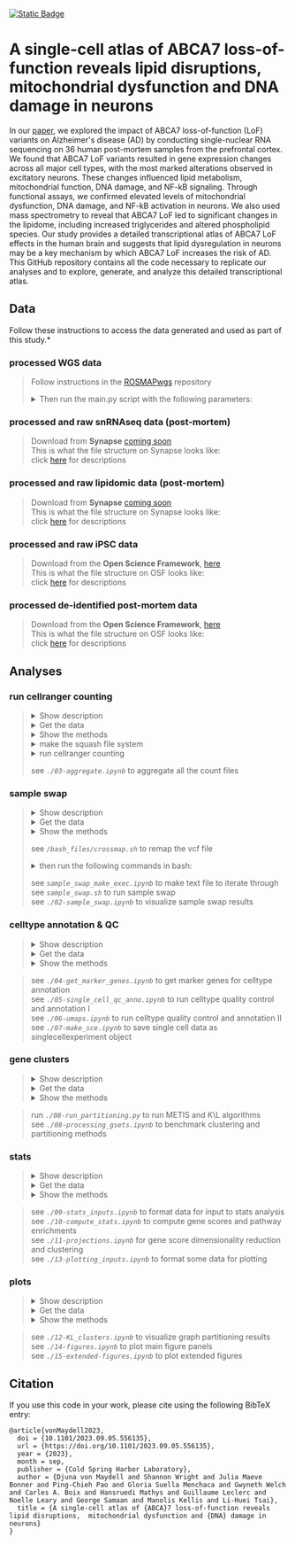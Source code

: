 [![Static Badge](https://img.shields.io/badge/bioRxiv%2C%202023.09.05.556%2C%20red)](https://www.biorxiv.org/content/10.1101/2023.09.05.556135v1)

# A single-cell atlas of ABCA7 loss-of-function reveals lipid disruptions, mitochondrial dysfunction and DNA damage in neurons

In our [paper](https://www.biorxiv.org/content/10.1101/2023.09.05.556135v1), we explored the impact of ABCA7 loss-of-function (LoF) variants on Alzheimer's disease (AD) by conducting single-nuclear RNA sequencing on 36 human post-mortem samples from the prefrontal cortex. We found that ABCA7 LoF variants resulted in gene expression changes across all major cell types, with the most marked alterations observed in excitatory neurons. These changes influenced lipid metabolism, mitochondrial function, DNA damage, and NF-kB signaling. Through functional assays, we confirmed elevated levels of mitochondrial dysfunction, DNA damage, and NF-kB activation in neurons. We also used mass spectrometry to reveal that ABCA7 LoF led to significant changes in the lipidome, including increased triglycerides and altered phospholipid species. Our study provides a detailed transcriptional atlas of ABCA7 LoF effects in the human brain and suggests that lipid dysregulation in neurons may be a key mechanism by which ABCA7 LoF increases the risk of AD. This GitHub repository contains all the code necessary to replicate our analyses and to explore, generate, and analyze this detailed transcriptional atlas.

## Data

Follow these instructions to access the data generated and used as part of this study.*

### processed WGS data
> Follow instructions in the [ROSMAPwgs](https://github.com/djunamay/ROSMAPwgs) repository
> <details>
> <summary>Then run the main.py script with the following parameters:</summary>
> 
> ```bash
> python main.py --outdir './raw_data/ROSMAP_WGS' --username <USERNAME> --pw <PASSWORD> --gene_list "['SORL1', 'TREM2', 'ABCA7', 'ATP8B4', 'ABCA1', 'ADAM10']" --extension 'recalibrated_variants.vcf.gz' --extract_HIGHandMED_annotations False --download True
> python main.py --outdir './raw_data/ROSMAP_WGS' --username <USERNAME> --pw <PASSWORD> --gene_list "['SORL1', 'TREM2', 'ABCA7', 'ATP8B4', 'ABCA1', 'ADAM10']" --extension 'annotated.coding.txt' --extract_HIGHandMED_annotations False --download True
> python main.py --outdir './raw_data/ROSMAP_WGS' --gene_list "['SORL1', 'TREM2', 'ABCA7', 'ATP8B4', 'ABCA1', 'ADAM10']" --extract_HIGHandMED_annotations True --download False
> ```
> </details>
### processed and raw snRNAseq data (post-mortem)
> Download from **Synapse** [coming soon](https://linktosynapse) \
> This is what the file structure on Synapse looks like: \
> click [here](https://linktosynapse) for descriptions

### processed and raw lipidomic data (post-mortem)
> Download from **Synapse** [coming soon](https://linktosynapse) \
> This is what the file structure on Synapse looks like: \
> click [here](https://linktosynapse) for descriptions

### processed and raw iPSC data
> Download from the **Open Science Framework**, [here](https://osf.io/vn7w2/) \
> This is what the file structure on OSF looks like: \
> click [here](https://osf.io/vn7w2/) for descriptions

### processed de-identified post-mortem data
> Download from the **Open Science Framework**, [here](https://osf.io/vn7w2/) \
> This is what the file structure on OSF looks like: \
> click [here](https://osf.io/vn7w2/) for descriptions


## Analyses

### run cellranger counting
> <details>
> <summary>Show description</summary>
> Counting and aggregation of fastq files.
> </details>
> <details>
> <summary>Get the data</summary>
>
> [Download FASTQ files here](https://linktosynapse)    
> </details>
> <details>
> <summary>Show the methods</summary>
> Library demultiplexing was performed using the BMC/BCC pipelines (https://openwetware.org/wiki/BioMicroCenter:Software). Fast-q reads were aligned to human genome GRCh38 and counted using the cellranger count() function from cellranger version 6.1.2. (10x Genomics). Introns were included in counting, to allow for detection of unspliced transcripts and the expected number of cells was set to 5000. Otherwise cellranger (v.6.1.2) default parameters were used. Counts across individual samples were then aggregated using a custom aggregation script, resulting in a total of 150,456 cells. 
> </details>
>
> <details>
> <summary>make the squash file system</summary>
>
> ```bash
> # Make the squash file systems 
> mksquashfs */fastqs/10x-4819F batch_4819F.sqsh # or modify the cellranger_count.sh script to run without the squash file system
> mksquashfs */fastqs/10x-4826F batch_4826F.sqsh
> mksquashfs */fastqs/171013Tsa 171013Tsa.sqsh
> ```
> </details>
>
> <details>
> <summary>run cellranger counting</summary>
>
> ```bash
> # count the FASTQ files:
> sbatch --array 1-42 */bash_files/cellranger_count.sh
> */bash_files/check_success.sh # iterate over all logs and check whether pipeline was successful before moving to aggregation
> ```
> </details>
>
> see *`./03-aggregate.ipynb`* to aggregate all the count files

### sample swap
> <details>
> <summary>Show description</summary>
> To quantify consistency of matched WGS and snRNAseq data. *NB. We did this for the analysis as a control to check that WGS data and snRNA-seq data match (they do), so you don't need to run this again*
> </details>
> <details>
> <summary>Get the data</summary>
> See sections **`run cellranger counting`**  and **`processed WGS data`** above to get BAM files and WGS data.
> </details>
> <details>
> <summary>Show the methods</summary>
> Sample swap analysis was performed using a previously established pipeline (MVV; QTLtools_1.1) (2), which compares allelic concordance between genomic and transcriptomic sequencing data. As input, we used the BAM files generated in the cellranger counting step and the chromosome 19 (the chromosome harboring ABCA7) variant call files (VCF). When comparing the concordance of BAM and VCF data for homozygous and heterozygous sites, the expected WGS sample should appear as a clear outlier.
> </details>
>
> see *`/bash_files/crossmap.sh`* to remap the vcf file
> <details>
> <summary>then run the following commands in bash:</summary>
> 
> ```bash
> */htslib-1.10.2/bgzip out.hg38.vcf --threads 20 # compress with bgzip
> */bcftools sort out.hg38.vcf.gz -o out.hg38.sorted.vcf.gz # sort the vcf file 
> */htslib-1.10.2/tabix -p vcf out.hg38.sorted.vcf.gz # then generate the corresponding tabix file 
> */bcftools annotate --rename-chrs chr_name_conv.txt out.hg38.sorted.vcf.gz -Oz -o out.hg38.sorted.ChrNamed.vcf.gz --threads 40
> *htslib-1.10.2/tabix -p vcf out.hg38.sorted.ChrNamed.vcf.gz # then generate the corresponding tabix file 
>```
> </details>
>
> see *`sample_swap_make_exec.ipynb`* to make text file to iterate through \
> see *`sample_swap.sh`* to run sample swap \
> see *`./02-sample_swap.ipynb`* to visualize sample swap results 

### celltype annotation & QC
> <details>
> <summary>Show description</summary>
> Follow these steps for snRNA-seq quality control and annotation as in the paper.
> </details>
> <details>
> <summary>Get the data</summary>
>
> [Download the aggregated counts matrix, rowData, and colData here](https://linktosynapse)    
> </details>
> <details>
> <summary>Show the methods</summary>
> 
> Cell filtering metrics    
> * Prior to cell type annotation, we performed a series of quality control steps on the aggregated counts matrix. First, we removed cells, for which the number of detected genes (Ng) did not fall in the interval [500, 10000], where Ng is defined for each cell as the number of genes, where counts >0. 
> * Next, we removed all cells with a high fraction of counts coming from mitochondrial-encoded genes. Mitochondrial fraction (Mf) is a commonly used per-cell metric to measure compromised nuclear integrity, where high fractions indicate low-quality nuclei, where Mf = (total counts mitochondrially-encoded genes)/(total counts all genes). We fit a gaussian mixture model to log2-transformed per-cell Mf values, using grid search to choose the optimal number of components and covariance type. The model with five components and full covariance had the lowest bayesian information criterion (BIC) score. Cells belonging to the component with the highest average Mf scores were presumed to constitute a population of low-quality cells and removed from further analysis. This initial filtering removed circa 20,000 cells.   
> * Considering all remaining cells in marker-gene expression space, where marker genes include only known cell type-specific genes for the major human PFC cell type, including astrocytes (with 159 markers), excitatory neurons (113 markers), inhibitory neurons (83 markers), microglia (97 markers),  oligodendrocytes (179 markers), OPCs (143 markers), and  vascular cells (124 markers) (Reference 1; Table S2) normalized to total library counts, we performed incremental PCA (IncrementalPCA from sklearn.decomposition) on this mean-centered standardized matrix to project cells from the marker gene space onto the top 50 principal components sorted by variance. Visually, the cells formed a number of gaussian-like clusters when the first two principal components were examined. Under the assumption that each gaussian cluster represented a different cell type in the brain, we next fit a gaussian mixture model (GaussianMixture from sklearn.mixture) to the projected data, using grid search (GridSearchCV from sklearn.preprocessing) to choose the optimal number of components and covariance type. The model with ten components and full covariance had the lowest BIC score. Indeed, each resulting cell cluster was robustly enriched for a subset of major cell type markers in the brain, indicating a cluster of astrocytes, microglia, OPCs, oligodendrocytes, excitatory neurons, and inhibitory neurons, and a heterogeneous cluster of vascular cells. 
> * To remove cells that were not well-captured by this model and likely represent low-quality cells, we next computed the per-cell logliklihood (i.e. the liklihood of the observed data, given the model) and removed cells with a liklihood \< -100. We also removed two gaussian clusters whose liklihood distributions constituted clear outliers compared to remaining clusters. The excluded cells had significantly lower total counts and higher mitochondrial fractions compared to those that passed the liklihood filter, suggesting that the removed cells indeed were low quality. When examining the data visually projected onto the first two principal components, this filtering removed many of the cells that were not visibly associated with a main gaussian cluster. Together, this filtering removed an additional circa 12,000 cells, leaving a total of 118,668 cells. 
>
> Gene filtering metrics
> * For the remaining downstream analysis we only considered genes that were both nuclear-encoded and protein-coding, which constituted a total of 19384 genes, based on annotation of ensembl GRCh38p12. 
>
> Cell type annotations
> * To avoid biased cell type annotations due to technical artifacts associated with sequencing batch and individual-of origin, we first applied the Python implementation of the Harmony algorithm (3) with individual-of-origin as indicator vector to the low-dimensional embedding of cells (first 50 principal components) remaining after the initial rounds of quality control (see above Cell filtering metrics). Next, we computed a neighborhood graph on the Harmony-corrected values in the PC embedding space, as implemented in the Scanpy (4) Python package, using default parameters. Finally, we applied the Leiden graph-clustering algorithm to cluster this neighborhood graph of cells, using the Scanpy implementation of the Leiden algorithm (5).
> * We used the Scanpy ‘rank_genes_groups’ function to compute top marker genes per Leiden cluster. Internally, this function uses a T-test to compute the relative enrichments of genes for each Leiden cluster compared to all other Leiden clusters. We assigned a major cell type label (‘Ex’, ‘In’, ‘Ast’, ‘Mic’, ‘Oli’, or ‘Opc’, ‘Vascular’) by computing per-cluster average log2-fold-changes (logFC) for respective cell type markers (Reference 1; Table S2) and assigning the cell type with the highest logFC, where large and positive logFCs indicate high relative expression of a gene in a given Leiden clusters compared to all other clusters. 
> * Finally, we sub-clustered cells from each major cell type using the Leiden clustering algorithm and examined distributions of mitochondrial fractions and total counts among subclusters of the same cell type. Clusters whose mean mitochondrial fraction was >2 standard deviations (sd) above the mean or whose mean total counts were < 2 sd below the mean or >2 sd above the mean (when comparing sub-clusters of a single cell type) were removed. Manual inspection of the removed clusters revealed that they tended to have fewer cells and low individual-level representations, and were not well-connected in the graph.
>
> Individual-level filtering 
> * After all rounds of qc as described above, we noted a subset of individuals (N=6) with very few cells (<500) and these subjects were removed from further analysis, resulting in 24 control individuals and 12 ABCA7 LoF individuals. None of these individuals carried ABCA7 PTC variants and removing them did not substantially alter metadata distributions. 
> </details>

> see *`./04-get_marker_genes.ipynb`* to get marker genes for celltype annotation \
> see *`./05-single_cell_qc_anno.ipynb`* to run celltype quality control and annotation I \
> see *`./06-umaps.ipynb`* to run celltype quality control and annotation II \
> see *`./07-make_sce.ipynb`* to save single cell data as singlecellexperiment object 
    
### gene clusters 

> <details>
> <summary>Show description</summary>
> Recapitulate gene-pathway groupings and benchmarking of partitioning and clustering algorithms as in the paper.
> </details>
> <details>
> <summary>Get the data</summary>
>
> [Download the gene-pathway matrix here](https://osf.io/vn7w2/)    
> </details>
> <details>
> <summary>Show the methods</summary>
>
> * To reduce the solution's computational search space, we reformulated the gene-pathway association problem as a bipartite graph G constructed from all the genes in the Leading Edge subset (LE) and their associated pathways. LE was defined as the set of 268 genes driving the enrichment signal for pathways that passed a significance threshold of p<0.05 (FGSEA) in Con vs ABCA7 LoF excitatory neurons. G was constructed from an n x m unweighted adjacency matrix, where n represented the number of LE genes and m the number of pathways associated with four or more LE genes, as specified in the WikiPathway database.
> * We chose to group gene-pathways into clusters of approximately equal size, making this a graph partitioning problem, because we found that removing this constraint made the grouping results highly susceptible to outliers (Supplementary Text; Fig. S8C). Of the three graph partitioning algorithms tried, METIS and the Kernighan-Lin (K/L) algorithms had the lowest loss (Supplementary Text; Fig. S8B). Both METIS and K/L achieved very comparable losses (within 1.8% of each other, after 5.0x10e4 random initiations) and came to almost identical solutions (Rand index=0.98, after 5.0x10e4 random initiations) (Supplementary Text; Fig. S8B,D-F). We proceeded with the K/L algorithm for gene-pathway groupings as we found this algorithm to perform consistently better than METIS across a wider range of graph sizes (not shown).
> * The K/L algorithm was implemented in Python based on its original paper (14) and run with parameters set as C=0, KL_modified=True, random_labels=True, unweighted=True, and K=50 to partition G into 8 groups. We performed 5.0x10e4 random initiations on G and report the partitioning with the lowest loss among all initiations.
> * For benchmarking results, see the correpsonding [github repo](https://github.com/djunamay/geneclusters).
> </details>
    
> run *`./08-run_partitioning.py`* to run METIS and K\L algorithms \
> see *`./08-processing_gsets.ipynb`* to benchmark clustering and partitioning methods

### stats
> <details>
> <summary>Show description</summary>
> </details>
> <details>
> <summary>Get the data</summary>
> </details>
> <details>
> <summary>Show the methods</summary>
>
> **Differential gene expression**
> * Per-gene count values were summed for each cell-type-by-individual combination, resulting in 36 pseudobulk gene expression vectors for each of the six major cell types. For each cell type, only genes with a nonzero detection rate >0.10 were considered for differential expression. Pseudobulk counts were normalized using the edgeR (6, 7) TMM method. The residual mean-variance trend not explained by the multivariate linear model (formalized below), was removed using Limma-Voom (8). Unknown sources of variance were captured in the model using surrogate variable analysis (SVA) (9). Limma’s lmfit, eBayes, and toptable functions (10) were then used to estimate differential gene expression statistics, as reported in Data S3. 
> * The following model was fit for each cell type:
> * Gi = 𝛃0 * ABCA7LoF + 𝛃1 * msex + 𝛃2 * nft + 𝛃3 * amyloid + 𝛃4 * age_death + 𝛃5*PMI + 𝛃6 * batch + 𝛃7 * APOE4 +  𝛃8 * SV0
> * Gi refers to a vector of expression profiles of size 1 x 36 for a gene i in a given cell type. ABCA7LoF is a binary variable, encoding the presence of an ABCA7 variant predicted to cause LoF (see Data S1). See Supplementary Text for descriptions of the remaining variables included in the model. SV0 refers to the first surrogate variable estimated from the data. The exact number of surrogate variables per cell type to include as additive terms in the model was estimated using the num.sv() function in R. Up to 10 SVs were included.
> 
> **Gene-set enrichment analysis**
> * Genes were rank ordered based on their scores S (see description in Gene-pathway projections). An R implementation of gene set enrichment analysis (9, 13) (fast gene set enrichment analysis, fGSEA (11)) was run with 10,000 permutations to estimate the statistical overrepresentation of gene sets in the WikiPathways database (Table S2) within high-scoring (|S|), differentially expressed genes. Gene sets with a minimum size of 5 and a maximum size of 1000 were considered. 
> * To query a more comprehensive set of specific biological themes related to lipids and NF-kB, we ran fGSEA on a larger database of pathways (including HumanCyc, KEGG, Reactome, Biocarta, WikiPathways, and GO BP), after filtering these pathway databases for lipid ('sterol', 'lipid', 'glycer', 'fatt', 'ceramide', 'phosphatidyl') and NFkB (‘kappa’) -related terms, respectively.	
> 
> **Overlap with CRISPRi perturb-sequencing dataset**
> * Glutamatergic Neuron-RNA-Seq-CRISPRi (2020) data differential gene expression statistics (from CRISPRi perturbed vs non-perturbed cells) were downloaded from the online crisprbrain.org resource (Table 2). For each CRISPRi gene target, downstream gene expression changes were summarized as scores (where Score=sign(log2(FC))*-log10(p-value)), for all genes, for which average expression log2CPM > 0. FGSEA was used (parameters: minSize = 5, maxSize = 1000, nPermSimple=10000) to compute the enrichment of all excitatory neuronal K\L gene clusters (Data S7) among highly differentially expressed genes (Score) per CRISPRi target. Only CRISPRi target genes that had a nonzero detection rate >0.25 in post-mortem excitatory neurons, as assessed by snRNAseq, and had an ABCA7 LoF perturbation score |S| > 0.5 in excitatory neurons, as assessed by snRNAseq in the post-mortem human brain, were considered for this analysis. 
>
> **Lipidomic data analysis**
> * Lipids were identified and their signal integrated using the Lipidsearch © software (version 4.2.27, Mitsui Knowledge Industry, University of Tokyo). Integrations and peak quality were curated manually before exporting. Statistical significance for differences in peak distributions between control and ABCA7 LoF or WT and p.Glu50fs*3 were computed by two-sided unpaired T-test. 
> 
> **Gene-pathway projections**
> * For each cell type, we computed a set of gene-wise scores quantifying the direction and statistical significance of gene expression changes (computed as part of the differential gene expression analysis) associated with ABCA7 LoF: S = sign(log2FC) * -log10(p-value), where log2FC>0 indicates up-regulation in ABCA7 LoF vs control. Top differentially expressed genes per cell type (|S|>1.3) were projected from 6-dimensional score space, where each dimension captures ABCA7 LoF perturbation scores in one of the major cell types (Ex, In, Ast, Mic, Oli, OPC), into two dimensions, using the UMAP algorithm (11, 12) (using the umap Python package). Gene scores that were not detected >10% in a given cell type were set to 0. We performed a grid search for gaussian mixture parameters (parameter 1: N components; parameter 2: covariance type) on the embedded cells (using the Python sklearn package) to assign genes to clusters in the 2D space. We proceeded with the model with the lowest BIC score, which had 15 components and a tied covariance matrix. 
> * Each cluster was assigned representative pathway names by testing genes in that cluster for enrichment with Gene Ontology Biological Process pathways (Table S2) against the background of all genes in the embedding space, by hyper-geometric enrichment (using the Python package gseapy). Pathways with an enrichment p-value < 0.01 were considered for cluster annotation. 
Per-cell-type perturbation scores (Sc) for each cluster were computed as the average gene score S (for a given cell type) for all genes in that cluster. The statistical significance of each cell type-specific cluster score was assessed by permuting cluster assignments (100,000 permutations). 
>
> </details>
    
> see *`./09-stats_inputs.ipynb`* to format data for input to stats analysis \
> see *`./10-compute_stats.ipynb`* to compute gene scores and pathway enrichments \
> see *`./11-projections.ipynb`* for gene score dimensionality reduction and clustering \
> see *`./13-plotting_inputs.ipynb`* to format some data for plotting 

### plots
    
> <details>
> <summary>Show description</summary>
> </details>
> <details>
> <summary>Get the data</summary>
> </details>
> <details>
> <summary>Show the methods</summary>
> 
> **gene-pathway graphs**
> * Gene-pathway graph layouts were computed using the networkx Python package using the spring layout algorithm, with 10,000 iterations. Layouts were visualized using the matplotlib pyplot package in Python. 
> * Representative pathways for each cluster were inferred from the graph, by averaging the ABCA7 LoF perturbation scores S for all genes in the cluster of interest sharing an edge with the pathway in question. Scores for pathways with intra-cluster degrees>=5 were reported in the figures. Manually picked subsets of genes with the largest scores (|S|>1) were reported in the figures. All gene statistics are reported in Data S3 and cluster assignments are reported in Data S7. 
> </details>
    
> see *`./12-KL_clusters.ipynb`* to visualize graph partitioning results \
> see *`./14-figures.ipynb`* to plot main figure panels \
> see *`./15-extended-figures.ipynb`* to plot extended figures

## Citation
If you use this code in your work, please cite using the following BibTeX entry:
```
@article{vonMaydell2023,
  doi = {10.1101/2023.09.05.556135},
  url = {https://doi.org/10.1101/2023.09.05.556135},
  year = {2023},
  month = sep,
  publisher = {Cold Spring Harbor Laboratory},
  author = {Djuna von Maydell and Shannon Wright and Julia Maeve Bonner and Ping-Chieh Pao and Gloria Suella Menchaca and Gwyneth Welch and Carles A. Boix and Hansruedi Mathys and Guillaume Leclerc and Noelle Leary and George Samaan and Manolis Kellis and Li-Huei Tsai},
  title = {A single-cell atlas of {ABCA}7 loss-of-function reveals lipid disruptions,  mitochondrial dysfunction and {DNA} damage in neurons}
}
```